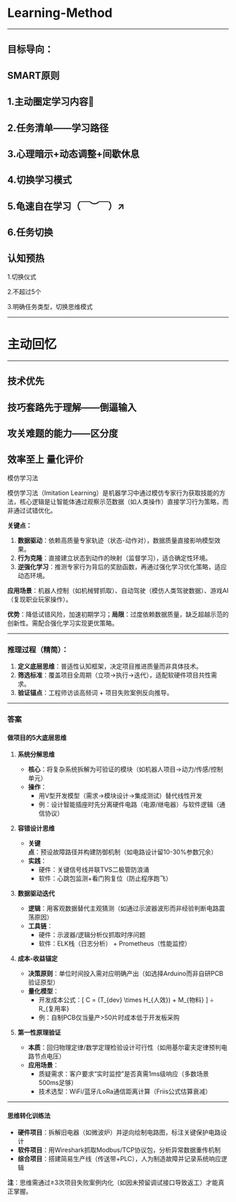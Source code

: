 # Learning-Method
---
目标导向：
---
SMART原则
--
1.主动圈定学习内容🍳
-
2.任务清单——学习路径
-
3.心理暗示+动态调整+间歇休息
-
4.切换学习模式
-
5.龟速自在学习（￣︶￣）↗　
-
6.任务切换
---
认知预热
---
1.切换仪式

2.不超过5个

3.明确任务类型，切换思维模式


---
# 主动回忆

---
技术优先
-
技巧套路先于理解——倒逼输入
---
攻关难题的能力——区分度
---
效率至上
量化评价
---
模仿学习法

模仿学习法（Imitation Learning）是机器学习中通过模仿专家行为获取技能的方法，核心逻辑是让智能体通过观察示范数据（如人类操作）直接学习行为策略，而非通过试错优化。

**关键点：**
1. **数据驱动**：依赖高质量专家轨迹（状态-动作对），数据质量直接影响模型效果。
2. **行为克隆**：直接建立状态到动作的映射（监督学习），适合确定性环境。
3. **逆强化学习**：推测专家行为背后的奖励函数，再通过强化学习优化策略，适应动态环境。

**应用场景**：机器人控制（如机械臂抓取）、自动驾驶（模仿人类驾驶数据）、游戏AI（复现职业玩家操作）。

**优势**：降低试错风险，加速初期学习；**局限**：过度依赖数据质量，缺乏超越示范的创新性。需配合强化学习实现更优策略。

---
### 推理过程（精简）：
1. **定义底层思维**：普适性认知框架，决定项目推进质量而非具体技术。  
2. **筛选标准**：覆盖项目全周期（立项→执行→迭代），适配软硬件项目共性需求。  
3. **验证锚点**：工程师访谈高频词 + 项目失败案例反向推导。  

---

### **答案**  

#### **做项目的5大底层思维**  
1. **系统分解思维**  
   - **核心**：将复杂系统拆解为可验证的模块（如机器人项目→动力/传感/控制单元）  
   - **操作**：  
     - 用V型开发模型（需求→模块设计→集成测试）替代线性开发  
     - 例：设计智能插座时先分离硬件电路（电源/继电器）与软件逻辑（通信协议）  

2. **容错设计思维**  
   - **关键点**：预设故障路径并构建防御机制（如电路设计留10-30%参数冗余）  
   - **实践**：  
     - 硬件：关键信号线并联TVS二极管防浪涌  
     - 软件：心跳包监测+看门狗复位（防止程序跑飞）  

3. **数据驱动迭代**  
   - **逻辑**：用客观数据替代主观猜测（如通过示波器波形而非经验判断电路震荡原因）  
   - **工具链**：  
     - 硬件：示波器/逻辑分析仪抓取时序问题  
     - 软件：ELK栈（日志分析） + Prometheus（性能监控）  

4. **成本-收益锚定**  
   - **决策原则**：单位时间投入需对应明确产出（如选择Arduino而非自研PCB验证原型）  
   - **量化模型**：  
     - 开发成本公式：\[ C = (T_{dev} \times H_{人效}) + M_{物料} \] ÷ R_{复用率}  
     - 例：自制PCB仅当量产>50片时成本低于开发板采购  

5. **第一性原理验证**  
   - **本质**：回归物理定律/数学定理检验设计可行性（如用基尔霍夫定律预判电路节点电压）  
   - **应用场景**：  
     - 质疑需求：客户要求“实时监控”是否真需1ms级响应（多数场景500ms足够）  
     - 技术选型：WiFi/蓝牙/LoRa通信距离计算（Friis公式估算衰减）  

---

#### **思维转化训练法**  
- **硬件项目**：拆解旧电器（如微波炉）并逆向绘制电路图，标注关键保护电路设计  
- **软件项目**：用Wireshark抓取Modbus/TCP协议包，分析异常数据重传机制  
- **综合项目**：搭建简易生产线（传送带+PLC），人为制造故障并记录系统响应逻辑  

**注**：思维需通过≥3次项目失败案例内化（如因未预留调试接口导致返工）才能真正掌握。
